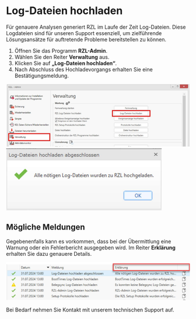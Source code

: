 # Log-Dateien hochladen

Für genauere Analysen generiert RZL im Laufe der Zeit Log-Dateien. Diese Logdateien sind für unseren Support essenziell, um zielführende Lösungsansätze für auftretende Probleme bereitstellen zu können.

1. Öffnen Sie das Programm **RZL-Admin**.
2. Wählen Sie den Reiter **Verwaltung** aus.
3. Klicken Sie auf **„Log-Dateien hochladen“**.
4. Nach Abschluss des Hochladevorgangs erhalten Sie eine Bestätigungsmeldung.

![Verwaltung](img/logdateien_hochladen_verwaltung.png)
![Erfolgsmeldung](img/logdateien_hochladen_erfoglsmeldung.png)
## Mögliche Meldungen

Gegebenenfalls kann es vorkommen, dass bei der Übermittlung eine Warnung oder ein Fehlerbericht ausgegeben wird. Im Reiter **Erklärung** erhalten Sie dazu genauere Details.

![Meldungen](img/logdateien_hochladen_meldungen.png)

Bei Bedarf nehmen Sie Kontakt mit unserem technischen Support auf.